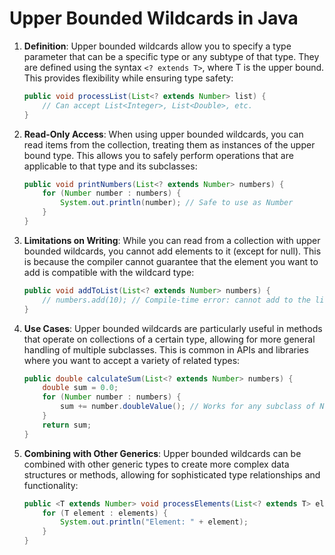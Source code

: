 
# Upper Bounded Wildcards in Java

1. **Definition**: Upper bounded wildcards allow you to specify a type parameter that can be a specific type or any subtype of that type. They are defined using the syntax `<? extends T>`, where T is the upper bound. This provides flexibility while ensuring type safety:
   ```java
   public void processList(List<? extends Number> list) {
       // Can accept List<Integer>, List<Double>, etc.
   }
   ```

2. **Read-Only Access**: When using upper bounded wildcards, you can read items from the collection, treating them as instances of the upper bound type. This allows you to safely perform operations that are applicable to that type and its subclasses:
   ```java
   public void printNumbers(List<? extends Number> numbers) {
       for (Number number : numbers) {
           System.out.println(number); // Safe to use as Number
       }
   }
   ```

3. **Limitations on Writing**: While you can read from a collection with upper bounded wildcards, you cannot add elements to it (except for null). This is because the compiler cannot guarantee that the element you want to add is compatible with the wildcard type:
   ```java
   public void addToList(List<? extends Number> numbers) {
       // numbers.add(10); // Compile-time error: cannot add to the list
   }
   ```

4. **Use Cases**: Upper bounded wildcards are particularly useful in methods that operate on collections of a certain type, allowing for more general handling of multiple subclasses. This is common in APIs and libraries where you want to accept a variety of related types:
   ```java
   public double calculateSum(List<? extends Number> numbers) {
       double sum = 0.0;
       for (Number number : numbers) {
           sum += number.doubleValue(); // Works for any subclass of Number
       }
       return sum;
   }
   ```

5. **Combining with Other Generics**: Upper bounded wildcards can be combined with other generic types to create more complex data structures or methods, allowing for sophisticated type relationships and functionality:
   ```java
   public <T extends Number> void processElements(List<? extends T> elements) {
       for (T element : elements) {
           System.out.println("Element: " + element);
       }
   }
   ```
